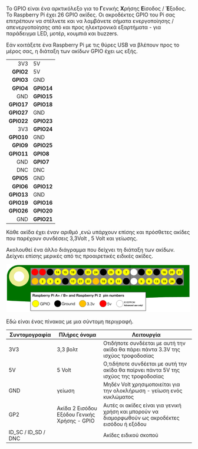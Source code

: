 Το GPIO είναι ένα αρκτικόλεξο για το **Γ**ενικής **Χ**ρήσης **Ε**ίσοδος / **Έ**ξοδος. Το Raspberry Pi έχει 26 GPIO ακίδες. Οι ακροδέκτες GPIO του Pi σας επιτρέπουν να στέλνετε και να λαμβάνετε σήματα ενεργοποίησης / απενεργοποίησης από και προς ηλεκτρονικά εξαρτήματα - για παράδειγμα LED, μοτέρ, κουμπιά και buzzers.

Εάν κοιτάξετε ένα Raspberry Pi με τις θύρες USB να βλέπουν προς το μέρος σας, η διάταξη των ακίδων GPIO έχει ως εξής.

|            |            |
| ----------:|:---------- |
|        3V3 | 5V         |
|  **GPIO2** | 5V         |
|  **GPIO3** | GND        |
|  **GPIO4** | **GPIO14** |
|        GND | **GPIO15** |
| **GPIO17** | **GPIO18** |
| **GPIO27** | GND        |
| **GPIO22** | **GPIO23** |
|        3V3 | **GPIO24** |
| **GPIO10** | GND        |
|  **GPIO9** | **GPIO25** |
| **GPIO11** | **GPIO8**  |
|        GND | **GPIO7**  |
|        DNC | DNC        |
|  **GPIO5** | GND        |
|  **GPIO6** | **GPIO12** |
| **GPIO13** | GND        |
| **GPIO19** | **GPIO16** |
| **GPIO26** | **GPIO20** |
|        GND | **GPIO21** |

Κάθε ακίδα έχει έναν αριθμό ,ενώ υπάρχουν επίσης και πρόσθετες ακίδες που παρέχουν συνδέσεις 3,3Volt , 5 Volt και γείωσης.

Ακολουθεί ένα άλλο διάγραμμα που δείχνει τη διάταξη των ακίδων. Δείχνει επίσης μερικές από τις προαιρετικές ειδικές ακίδες.

![ακίδα εξόδου](images/pinout.png)

Εδώ είναι ένας πίνακας με μια σύντομη περιγραφή.

| Συντομογραφία         | Πλήρες όνομα                                 | Λειτουργία                                                                                        |
| --------------------- | -------------------------------------------- | ------------------------------------------------------------------------------------------------- |
| 3V3                   | 3,3 βολτ                                     | Οτιδήποτε συνδέεται με αυτή την ακίδα θα πάρει πάντα 3.3V της ισχύος τροφοδοσίας                  |
| 5V                    | 5 Volt                                       | Ο,τιδήποτε συνδέεται με αυτή την ακίδα θα παίρνει πάντα 5V της ισχύος της τροφοδοσίας             |
| GND                   | γείωση                                       | Μηδέν Volt χρησιμοποιείται για την ολοκλήρωση - γείωση ενός κυκλώματος                            |
| GP2                   | Ακίδα 2 Εισόδου Εξόδου Γενικής Χρήσης - GPIO | Αυτές οι ακίδες είναι για γενική χρήση και μπορούν να διαμορφωθούν ως ακροδέκτες εισόδου ή εξόδου |
| ID_SC / ID_SD / DNC |                                              | Ακίδες ειδικού σκοπού                                                                             |

